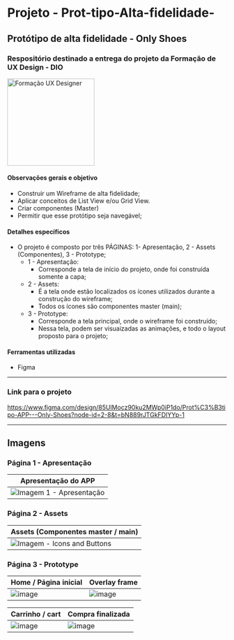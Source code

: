 # Projeto - Prot-tipo-Alta-fidelidade-

<h2>Protótipo de alta fidelidade - Only Shoes</h2> 

### Respositório destinado a entrega do projeto da **Formação de UX Design - DIO**

<img src="https://hermes.dio.me/tracks/0b5c4809-2339-47e7-b9df-56359e44ac1a.png" alt="Formação UX Designer" class="sc-loOCLO cKIjBK" width="200em">

#### Observações gerais e objetivo
- Construir um Wireframe de alta fidelidade;
- Aplicar conceitos de List View e/ou Grid View.
- Criar componentes (Master)
- Permitir que esse protótipo seja navegável;

#### Detalhes específicos
- O projeto é composto por três PÁGINAS: 1- Apresentação, 2 - Assets (Componentes), 3 - Prototype;
  - 1 - Apresentação:
    - Corresponde a tela de início do projeto, onde foi construída somente a capa;
  - 2 - Assets:
    - É a tela onde estão localizados os ícones utilizados durante a construção do wireframe;
    - Todos os ícones são componentes master (main);
  - 3 - Prototype:
    - Corresponde a tela principal, onde o wireframe foi construído;
    - Nessa tela, podem ser visuaizadas as animações, e todo o layout proposto para o projeto;

#### Ferramentas utilizadas
- Figma

---

### Link para o projeto
https://www.figma.com/design/85UlMocz90ku2MWp0iP1do/Prot%C3%B3tipo-APP---Only-Shoes?node-id=2-8&t=bN889rJTGkFDIYYp-1

---

## Imagens

### Página 1 - Apresentação

| Apresentação do APP |
| --- |
| ![Imagem 1 - Apresentação](https://github.com/ClaraCosta/Projeto---Prot-tipo-Alta-fidelidade-/assets/89088484/21c2b94c-1b29-4c0c-a2e9-b7e9c37e2bc1)|

### Página 2 - Assets

| Assets (Componentes master / main) |
| --- |
|![Imagem - Icons and Buttons](https://github.com/ClaraCosta/Projeto---Prot-tipo-Alta-fidelidade-/assets/89088484/7fdcbc4c-efb6-4f64-bf69-f35e5e3e1a07)|

### Página 3 - Prototype 

| Home / Página inicial | Overlay frame |
| --- | --- |
| ![image](https://github.com/ClaraCosta/Projeto---Prot-tipo-Alta-fidelidade-/assets/89088484/bb7fc434-cbd1-4c5b-904e-a25f6e05a8e7) | ![image](https://github.com/ClaraCosta/Projeto---Prot-tipo-Alta-fidelidade-/assets/89088484/56c90b64-ad1e-4a9d-8ca3-57adff4ec8ca) |

| Carrinho / cart | Compra finalizada |
| --- | --- |
| ![image](https://github.com/ClaraCosta/Projeto---Prot-tipo-Alta-fidelidade-/assets/89088484/6054f1a4-ad69-4194-8511-5d983671369a) | ![image](https://github.com/ClaraCosta/Projeto---Prot-tipo-Alta-fidelidade-/assets/89088484/1e0752cc-c800-48ee-b1fd-e487edcef0cf) |

